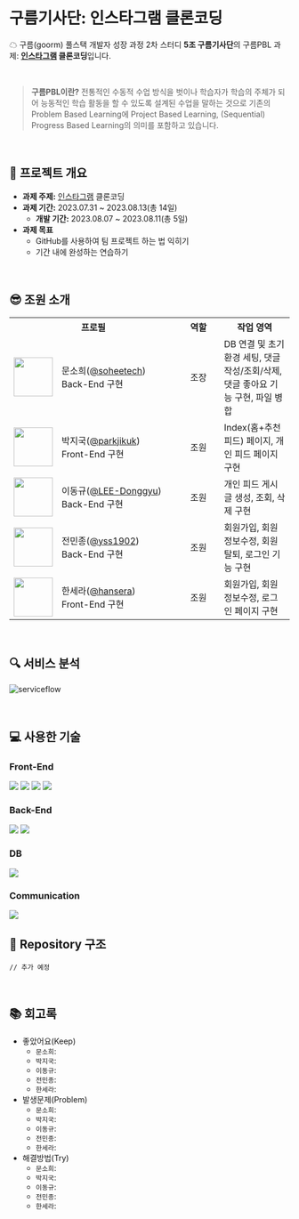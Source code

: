 # 구름기사단: 인스타그램 클론코딩
☁ 구름(goorm) 풀스택 개발자 성장 과정 2차 스터디 **5조 구름기사단**의 구름PBL 과제: **[인스타그램](https://www.instagram.com/) 클론코딩**입니다.

<br>

> **구름PBL이란?** 전통적인 수동적 수업 방식을 벗이나 학습자가 학습의 주체가 되어 능동적인 학습 활동을 할 수 있도록 설계된 수업을 말하는 것으로 기존의 Problem Based Learning에 Project Based Learning, (Sequential) Progress Based Learning의 의미를 포함하고 있습니다.

<br>

## 📌 프로젝트 개요

- **과제 주제:** [인스타그램](https://www.instagram.com/) 클론코딩
- **과제 기간:** 2023.07.31 ~ 2023.08.13(총 14일)
  + **개발 기간:** 2023.08.07 ~ 2023.08.11(총 5일)
- **과제 목표** 
  + GitHub를 사용하여 팀 프로젝트 하는 법 익히기
  + 기간 내에 완성하는 연습하기

<br>

## 😎 조원 소개

<table>
  <tr>
    <th colspan="2" align="center">프로필</th>
    <th align="center">역할</th>
    <th align="center">작업 영역</th>
  </tr>
  <tr>
    <td align="center"><img src="https://avatars.githubusercontent.com/u/121299334?v=4" width="70"></td>
    <td width="200">문소희(<a href="https://github.com/soheetech" target="_blank">@soheetech</a>)<br>Back-End 구현</td>
    <td width="60" align="center">조장</td>
    <td>DB 연결 및 초기 환경 세팅, 댓글 작성/조회/삭제, 댓글 좋아요 기능 구현, 파일 병합</td>
  </tr>
  <tr>
    <td align="center"><img src="https://avatars.githubusercontent.com/u/58635833?v=4" width="70"></td>
    <td>박지국(<a href="https://github.com/parkjikuk" target="_blank">@parkjikuk</a>)<br>Front-End 구현</td>
    <td align="center">조원</td>
    <td>Index(홈+추천피드) 페이지, 개인 피드 페이지 구현</td>
  </tr>
  <tr>
    <td align="center"><img src="https://avatars.githubusercontent.com/u/62269067?v=4" width="70"></td>
    <td>이동규(<a href="https://github.com/LEE-Donggyu" target="_blank">@LEE-Donggyu</a>)<br>Back-End 구현</td>
    <td align="center">조원</td>
    <td>개인 피드 게시글 생성, 조회, 삭제 구현</td>
  </tr>
  <tr>
    <td align="center"><img src="https://avatars.githubusercontent.com/u/50459192?v=4" width="70"></td>
    <td>전민종(<a href="https://github.com/yss1902" target="_blank">@yss1902</a>)<br>Back-End 구현</td>
    <td align="center">조원</td>
    <td>회원가입, 회원 정보수정, 회원탈퇴, 로그인 기능 구현</td>
  </tr>
  <tr>
    <td align="center"><img src="https://avatars.githubusercontent.com/u/54804220?v=4" width="70"></td>
    <td>한세라(<a href="https://github.com/hansera" target="_blank">@hansera</a>)<br>Front-End 구현</td>
    <td align="center">조원</td>
    <td>회원가입, 회원 정보수정, 로그인 페이지 구현</td>
  </tr>
</table>

<br>

## 🔍 서비스 분석
![serviceflow](https://github.com/goorm-fullstack/knightsInstagram/assets/121299334/a2d66927-a716-4596-9b37-fff8bba0d031)

<br>

## 💻 사용한 기술

### Front-End
<img src="https://img.shields.io/badge/html5-E34F26?style=for-the-badge&logo=html5&logoColor=white"> <img src="https://img.shields.io/badge/css-1572B6?style=for-the-badge&logo=css3&logoColor=white"> <img src="https://img.shields.io/badge/javascript-F7DF1E?style=for-the-badge&logo=javascript&logoColor=black"> <img src="https://img.shields.io/badge/react-61DAFB?style=for-the-badge&logo=react&logoColor=black">

### Back-End
<img src="https://img.shields.io/badge/java-007396?style=for-the-badge&logo=java&logoColor=white"> <img src="https://img.shields.io/badge/spring-6DB33F?style=for-the-badge&logo=spring&logoColor=white">

### DB
<img src="https://img.shields.io/badge/firebase-FFCA28?style=for-the-badge&logo=firebase&logoColor=black">

### Communication
<img src="https://img.shields.io/badge/Discord-5865F2?style=for-the-badge&logo=Discord&logoColor=white">

<br>

## 📁 Repository 구조

```
// 추가 예정
```

<br>

## 📚 회고록

- 좋았어요(Keep)
  + `문소희`: 
  + `박지국`: 
  + `이동규`: 
  + `전민종`: 
  + `한세라`: 
- 발생문제(Problem)
  + `문소희`: 
  + `박지국`: 
  + `이동규`: 
  + `전민종`: 
  + `한세라`: 
- 해결방법(Try)
  + `문소희`: 
  + `박지국`: 
  + `이동규`: 
  + `전민종`: 
  + `한세라`: 

